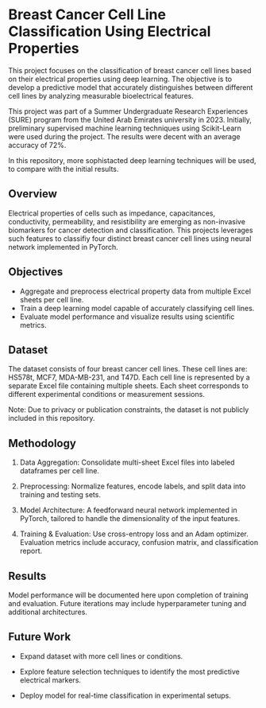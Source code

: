 # Breast Cancer Cell Line Classification Using Electrical Properties

This project focuses on the classification of breast cancer cell lines based on their electrical properties using deep learning. The objective is to develop a predictive model that accurately distinguishes between different cell lines by analyzing measurable bioelectrical features.

This project was part of a Summer Undergraduate Research Experiences (SURE) program from the United Arab Emirates university in 2023. Initially, preliminary supervised machine learning techniques using Scikit-Learn were used during the project. The results were decent with an average accuracy of 72%.

In this repository, more sophistacted deep learning techniques will be used, to compare with the initial results.

## Overview

Electrical properties of cells such as impedance, capacitances, conductivity, 
permeability, and resistibility are emerging as non-invasive biomarkers for cancer detection and classification. This projects leverages such features to classifiy four distinct breast cancer cell lines using neural network implemented in PyTorch.

## Objectives

- Aggregate and preprocess electrical property data from multiple Excel sheets per cell line.
- Train a deep learning model capable of accurately classifying cell lines.
- Evaluate model performance and visualize results using scientific metrics.

## Dataset

The dataset consists of four breast cancer cell lines. These cell lines are: HS578t, MCF7, MDA-MB-231, and T47D. Each cell line is represented by a separate Excel file containing multiple sheets. Each sheet corresponds to different experimental conditions or measurement sessions.

Note: Due to privacy or publication constraints, the dataset is not publicly included in this repository.

## Methodology

1. Data Aggregation: Consolidate multi-sheet Excel files into labeled dataframes per cell line.

2. Preprocessing: Normalize features, encode labels, and split data into training and testing sets.

3. Model Architecture: A feedforward neural network implemented in PyTorch, tailored to handle the dimensionality of the input features.

4. Training & Evaluation: Use cross-entropy loss and an Adam optimizer. Evaluation metrics include accuracy, confusion matrix, and classification report.

## Results

Model performance will be documented here upon completion of training and evaluation. Future iterations may include hyperparameter tuning and additional architectures.

## Future Work

- Expand dataset with more cell lines or conditions.

- Explore feature selection techniques to identify the most predictive electrical markers.

- Deploy model for real-time classification in experimental setups.

